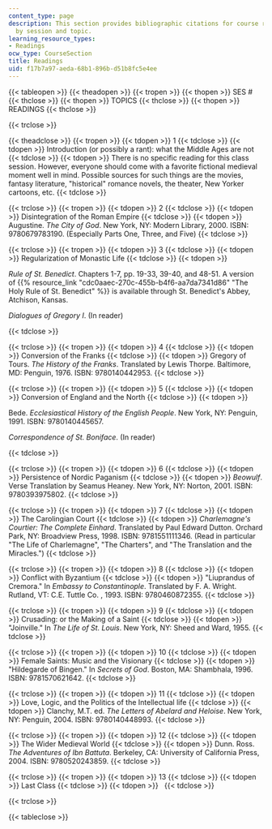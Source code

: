 ```yaml
---
content_type: page
description: This section provides bibliographic citations for course readings, organized
  by session and topic.
learning_resource_types:
- Readings
ocw_type: CourseSection
title: Readings
uid: f17b7a97-aeda-68b1-896b-d51b8fc5e4ee
---
```


{{< tableopen >}}
{{< theadopen >}}
{{< tropen >}}
{{< thopen >}}
SES #
{{< thclose >}}
{{< thopen >}}
TOPICS
{{< thclose >}}
{{< thopen >}}
READINGS
{{< thclose >}}

{{< trclose >}}

{{< theadclose >}}
{{< tropen >}}
{{< tdopen >}}
1
{{< tdclose >}}
{{< tdopen >}}
Introduction (or possibly a rant): what the Middle Ages are not
{{< tdclose >}}
{{< tdopen >}}
There is no specific reading for this class session. However, everyone should come with a favorite fictional medieval moment well in mind. Possible sources for such things are the movies, fantasy literature, "historical" romance novels, the theater, New Yorker cartoons, etc.
{{< tdclose >}}

{{< trclose >}}
{{< tropen >}}
{{< tdopen >}}
2
{{< tdclose >}}
{{< tdopen >}}
Disintegration of the Roman Empire
{{< tdclose >}}
{{< tdopen >}}
Augustine. _The City of God_. New York, NY: Modern Library, 2000. ISBN: 9780679783190. (Especially Parts One, Three, and Five)
{{< tdclose >}}

{{< trclose >}}
{{< tropen >}}
{{< tdopen >}}
3
{{< tdclose >}}
{{< tdopen >}}
Regularization of Monastic Life
{{< tdclose >}}
{{< tdopen >}}


_Rule of St. Benedict_. Chapters 1-7, pp. 19-33, 39-40, and 48-51. A version of {{% resource_link "cdc0aaec-270c-455b-b4f6-aa7da7341d86" "The Holy Rule of St. Benedict" %}} is available through St. Benedict's Abbey, Atchison, Kansas.

_Dialogues of Gregory I_. (In reader)


{{< tdclose >}}

{{< trclose >}}
{{< tropen >}}
{{< tdopen >}}
4
{{< tdclose >}}
{{< tdopen >}}
Conversion of the Franks
{{< tdclose >}}
{{< tdopen >}}
Gregory of Tours. _The History of the Franks_. Translated by Lewis Thorpe. Baltimore, MD: Penguin, 1976. ISBN: 9780140442953.
{{< tdclose >}}

{{< trclose >}}
{{< tropen >}}
{{< tdopen >}}
5
{{< tdclose >}}
{{< tdopen >}}
Conversion of England and the North
{{< tdclose >}}
{{< tdopen >}}


Bede. _Ecclesiastical History of the English People_. New York, NY: Penguin, 1991. ISBN: 9780140445657.

_Correspondence of St. Boniface_. (In reader)


{{< tdclose >}}

{{< trclose >}}
{{< tropen >}}
{{< tdopen >}}
6
{{< tdclose >}}
{{< tdopen >}}
Persistence of Nordic Paganism
{{< tdclose >}}
{{< tdopen >}}
_Beowulf_. Verse Translation by Seamus Heaney. New York, NY: Norton, 2001. ISBN: 9780393975802.
{{< tdclose >}}

{{< trclose >}}
{{< tropen >}}
{{< tdopen >}}
7
{{< tdclose >}}
{{< tdopen >}}
The Carolingian Court
{{< tdclose >}}
{{< tdopen >}}
_Charlemagne's Courtier: The Complete Einhard_. Translated by Paul Edward Dutton. Orchard Park, NY: Broadview Press, 1998. ISBN: 9781551111346. (Read in particular "The Life of Charlemagne", "The Charters", and "The Translation and the Miracles.")
{{< tdclose >}}

{{< trclose >}}
{{< tropen >}}
{{< tdopen >}}
8
{{< tdclose >}}
{{< tdopen >}}
Conflict with Byzantium
{{< tdclose >}}
{{< tdopen >}}
"Liuprandus of Cremora." In _Embassy to Constantinople_. Translated by F. A. Wright. Rutland, VT: C.E. Tuttle Co. , 1993. ISBN: 9780460872355.
{{< tdclose >}}

{{< trclose >}}
{{< tropen >}}
{{< tdopen >}}
9
{{< tdclose >}}
{{< tdopen >}}
Crusading: or the Making of a Saint
{{< tdclose >}}
{{< tdopen >}}
"Joinville." In _The Life of St. Louis_. New York, NY: Sheed and Ward, 1955.
{{< tdclose >}}

{{< trclose >}}
{{< tropen >}}
{{< tdopen >}}
10
{{< tdclose >}}
{{< tdopen >}}
Female Saints: Music and the Visionary
{{< tdclose >}}
{{< tdopen >}}
"Hildegarde of Bingen." In _Secrets of God_. Boston, MA: Shambhala, 1996. ISBN: 9781570621642.
{{< tdclose >}}

{{< trclose >}}
{{< tropen >}}
{{< tdopen >}}
11
{{< tdclose >}}
{{< tdopen >}}
Love, Logic, and the Politics of the Intellectual life
{{< tdclose >}}
{{< tdopen >}}
Clanchy, M.T. ed. _The Letters of Abelard and Heloise_. New York, NY: Penguin, 2004. ISBN: 9780140448993.
{{< tdclose >}}

{{< trclose >}}
{{< tropen >}}
{{< tdopen >}}
12
{{< tdclose >}}
{{< tdopen >}}
The Wider Medieval World
{{< tdclose >}}
{{< tdopen >}}
Dunn. Ross. _The Adventures of Ibn Battuta_. Berkeley, CA: University of California Press, 2004. ISBN: 9780520243859.
{{< tdclose >}}

{{< trclose >}}
{{< tropen >}}
{{< tdopen >}}
13
{{< tdclose >}}
{{< tdopen >}}
Last Class
{{< tdclose >}}
{{< tdopen >}}
 
{{< tdclose >}}

{{< trclose >}}

{{< tableclose >}}